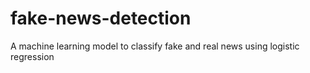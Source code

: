 # fake-news-detection
A machine learning model to classify fake and real news using logistic regression
